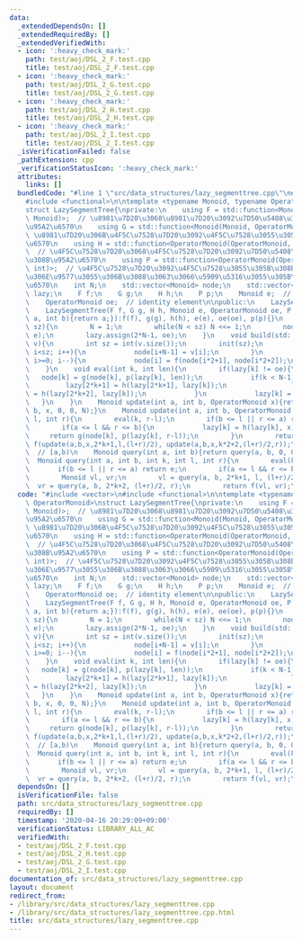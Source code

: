 ```yaml
---
data:
  _extendedDependsOn: []
  _extendedRequiredBy: []
  _extendedVerifiedWith:
  - icon: ':heavy_check_mark:'
    path: test/aoj/DSL_2_F.test.cpp
    title: test/aoj/DSL_2_F.test.cpp
  - icon: ':heavy_check_mark:'
    path: test/aoj/DSL_2_G.test.cpp
    title: test/aoj/DSL_2_G.test.cpp
  - icon: ':heavy_check_mark:'
    path: test/aoj/DSL_2_H.test.cpp
    title: test/aoj/DSL_2_H.test.cpp
  - icon: ':heavy_check_mark:'
    path: test/aoj/DSL_2_I.test.cpp
    title: test/aoj/DSL_2_I.test.cpp
  _isVerificationFailed: false
  _pathExtension: cpp
  _verificationStatusIcon: ':heavy_check_mark:'
  attributes:
    links: []
  bundledCode: "#line 1 \"src/data_structures/lazy_segmenttree.cpp\"\n#include <vector>\n\
    #include <functional>\n\ntemplate <typename Monoid, typename OperatorMonoid>\n\
    struct LazySegmentTree{\nprivate:\n    using F = std::function<Monoid(Monoid,\
    \ Monoid)>;  // \u8981\u7D20\u3068\u8981\u7D20\u3092\u7D50\u5408\u3055\u305B\u308B\
    \u95A2\u6570\n    using G = std::function<Monoid(Monoid, OperatorMonoid)>;  //\
    \ \u8981\u7D20\u306B\u4F5C\u7528\u7D20\u3092\u4F5C\u7528\u3055\u305B\u308B\u95A2\
    \u6570\n    using H = std::function<OperatorMonoid(OperatorMonoid, OperatorMonoid)>;\
    \  // \u4F5C\u7528\u7D20\u3068\u4F5C\u7528\u7D20\u3092\u7D50\u5408\u3055\u305B\
    \u308B\u95A2\u6570\n    using P = std::function<OperatorMonoid(OperatorMonoid,\
    \ int)>;  // \u4F5C\u7528\u7D20\u3092\u4F5C\u7528\u3055\u305B\u308B\u533A\u9593\
    \u306E\u9577\u3055\u306B\u3088\u3063\u3066\u5909\u5316\u3055\u305B\u308B\u95A2\
    \u6570\n    int N;\n    std::vector<Monoid> node;\n    std::vector<OperatorMonoid>\
    \ lazy;\n    F f;\n    G g;\n    H h;\n    P p;\n    Monoid e;  // identity element\n\
    \    OperatorMonoid oe;  // identity element\n\npublic:\n    LazySegmentTree(){}\n\
    \    LazySegmentTree(F f, G g, H h, Monoid e, OperatorMonoid oe, P p=[](OperatorMonoid\
    \ a, int b){return a;}):f(f), g(g), h(h), e(e), oe(oe), p(p){}\n    void init(int\
    \ sz){\n        N = 1;\n        while(N < sz) N <<= 1;\n        node.assign(2*N-1,\
    \ e);\n        lazy.assign(2*N-1, oe);\n    }\n    void build(std::vector<Monoid>&\
    \ v){\n        int sz = int(v.size());\n        init(sz);\n        for(int i=0;\
    \ i<sz; i++){\n            node[i+N-1] = v[i];\n        }\n        for(int i=N-2;\
    \ i>=0; i--){\n            node[i] = f(node[i*2+1], node[i*2+2]);\n        }\n\
    \    }\n    void eval(int k, int len){\n        if(lazy[k] != oe){\n         \
    \   node[k] = g(node[k], p(lazy[k], len));\n            if(k < N-1){\n       \
    \         lazy[2*k+1] = h(lazy[2*k+1], lazy[k]);\n                lazy[2*k+2]\
    \ = h(lazy[2*k+2], lazy[k]);\n            }\n            lazy[k] = oe;\n     \
    \   }\n    }\n    Monoid update(int a, int b, OperatorMonoid x){return update(a,\
    \ b, x, 0, 0, N);}\n    Monoid update(int a, int b, OperatorMonoid x, int k, int\
    \ l, int r){\n        eval(k, r-l);\n        if(b <= l || r <= a) return node[k];\n\
    \        if(a <= l && r <= b){\n            lazy[k] = h(lazy[k], x);\n       \
    \     return g(node[k], p(lazy[k], r-l));\n        }\n        return node[k] =\
    \ f(update(a,b,x,2*k+1,l,(l+r)/2), update(a,b,x,k*2+2,(l+r)/2,r));\n    }\n  \
    \  // [a,b)\n    Monoid query(int a, int b){return query(a, b, 0, 0, N);}\n  \
    \  Monoid query(int a, int b, int k, int l, int r){\n        eval(k, r-l);\n \
    \       if(b <= l || r <= a) return e;\n        if(a <= l && r <= b) return node[k];\n\
    \        Monoid vl, vr;\n        vl = query(a, b, 2*k+1, l, (l+r)/2);\n      \
    \  vr = query(a, b, 2*k+2, (l+r)/2, r);\n        return f(vl, vr);\n    }\n};\n"
  code: "#include <vector>\n#include <functional>\n\ntemplate <typename Monoid, typename\
    \ OperatorMonoid>\nstruct LazySegmentTree{\nprivate:\n    using F = std::function<Monoid(Monoid,\
    \ Monoid)>;  // \u8981\u7D20\u3068\u8981\u7D20\u3092\u7D50\u5408\u3055\u305B\u308B\
    \u95A2\u6570\n    using G = std::function<Monoid(Monoid, OperatorMonoid)>;  //\
    \ \u8981\u7D20\u306B\u4F5C\u7528\u7D20\u3092\u4F5C\u7528\u3055\u305B\u308B\u95A2\
    \u6570\n    using H = std::function<OperatorMonoid(OperatorMonoid, OperatorMonoid)>;\
    \  // \u4F5C\u7528\u7D20\u3068\u4F5C\u7528\u7D20\u3092\u7D50\u5408\u3055\u305B\
    \u308B\u95A2\u6570\n    using P = std::function<OperatorMonoid(OperatorMonoid,\
    \ int)>;  // \u4F5C\u7528\u7D20\u3092\u4F5C\u7528\u3055\u305B\u308B\u533A\u9593\
    \u306E\u9577\u3055\u306B\u3088\u3063\u3066\u5909\u5316\u3055\u305B\u308B\u95A2\
    \u6570\n    int N;\n    std::vector<Monoid> node;\n    std::vector<OperatorMonoid>\
    \ lazy;\n    F f;\n    G g;\n    H h;\n    P p;\n    Monoid e;  // identity element\n\
    \    OperatorMonoid oe;  // identity element\n\npublic:\n    LazySegmentTree(){}\n\
    \    LazySegmentTree(F f, G g, H h, Monoid e, OperatorMonoid oe, P p=[](OperatorMonoid\
    \ a, int b){return a;}):f(f), g(g), h(h), e(e), oe(oe), p(p){}\n    void init(int\
    \ sz){\n        N = 1;\n        while(N < sz) N <<= 1;\n        node.assign(2*N-1,\
    \ e);\n        lazy.assign(2*N-1, oe);\n    }\n    void build(std::vector<Monoid>&\
    \ v){\n        int sz = int(v.size());\n        init(sz);\n        for(int i=0;\
    \ i<sz; i++){\n            node[i+N-1] = v[i];\n        }\n        for(int i=N-2;\
    \ i>=0; i--){\n            node[i] = f(node[i*2+1], node[i*2+2]);\n        }\n\
    \    }\n    void eval(int k, int len){\n        if(lazy[k] != oe){\n         \
    \   node[k] = g(node[k], p(lazy[k], len));\n            if(k < N-1){\n       \
    \         lazy[2*k+1] = h(lazy[2*k+1], lazy[k]);\n                lazy[2*k+2]\
    \ = h(lazy[2*k+2], lazy[k]);\n            }\n            lazy[k] = oe;\n     \
    \   }\n    }\n    Monoid update(int a, int b, OperatorMonoid x){return update(a,\
    \ b, x, 0, 0, N);}\n    Monoid update(int a, int b, OperatorMonoid x, int k, int\
    \ l, int r){\n        eval(k, r-l);\n        if(b <= l || r <= a) return node[k];\n\
    \        if(a <= l && r <= b){\n            lazy[k] = h(lazy[k], x);\n       \
    \     return g(node[k], p(lazy[k], r-l));\n        }\n        return node[k] =\
    \ f(update(a,b,x,2*k+1,l,(l+r)/2), update(a,b,x,k*2+2,(l+r)/2,r));\n    }\n  \
    \  // [a,b)\n    Monoid query(int a, int b){return query(a, b, 0, 0, N);}\n  \
    \  Monoid query(int a, int b, int k, int l, int r){\n        eval(k, r-l);\n \
    \       if(b <= l || r <= a) return e;\n        if(a <= l && r <= b) return node[k];\n\
    \        Monoid vl, vr;\n        vl = query(a, b, 2*k+1, l, (l+r)/2);\n      \
    \  vr = query(a, b, 2*k+2, (l+r)/2, r);\n        return f(vl, vr);\n    }\n};"
  dependsOn: []
  isVerificationFile: false
  path: src/data_structures/lazy_segmenttree.cpp
  requiredBy: []
  timestamp: '2020-04-16 20:29:09+09:00'
  verificationStatus: LIBRARY_ALL_AC
  verifiedWith:
  - test/aoj/DSL_2_F.test.cpp
  - test/aoj/DSL_2_H.test.cpp
  - test/aoj/DSL_2_G.test.cpp
  - test/aoj/DSL_2_I.test.cpp
documentation_of: src/data_structures/lazy_segmenttree.cpp
layout: document
redirect_from:
- /library/src/data_structures/lazy_segmenttree.cpp
- /library/src/data_structures/lazy_segmenttree.cpp.html
title: src/data_structures/lazy_segmenttree.cpp
---
```

